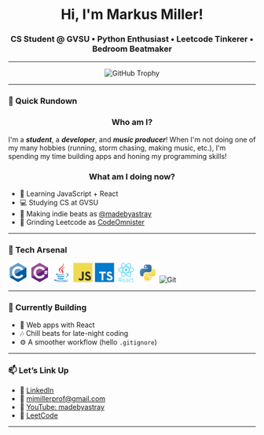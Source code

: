 <!-- README.md -->

<h1 align="center">Hi, I'm Markus Miller!</h1>
<h3 align="center">CS Student @ GVSU • Python Enthusiast • Leetcode Tinkerer • Bedroom Beatmaker</h3>

---

<p align="center">
  <img src="https://github-profile-trophy.vercel.app/?username=mmillercode12&theme=onedark" alt="GitHub Trophy" />
</p>

---

### 📍 Quick Rundown

<h3 align="center">Who am I?</h3>
I'm a <i><b>student</b></i>, a <i><b>developer</b></i>, and <i><b>music producer</b></i>! When I'm not doing one of my many hobbies (running, storm chasing, making music, etc.), I'm spending my time building apps and honing my programming skills! 
<p></p>


<h3 align="center">What am I doing now?</h3>
<ul>
  <li>🌱 Learning JavaScript + React  </li>
  <li>💻 Studying CS at GVSU </li>
  <li>🎹 Making indie beats as <a href='https://www.youtube.com/@madebyastray'>@madebyastray</a></li>
  <li>🧠 Grinding Leetcode as <a href='https://leetcode.com/codeomnister'>CodeOmnister</a></li>
</ul>

---

### 🧰 Tech Arsenal

<p align="left">
  <img src="https://raw.githubusercontent.com/devicons/devicon/master/icons/c/c-original.svg" alt="C" width="40" height="40"/>
  <img src="https://raw.githubusercontent.com/devicons/devicon/master/icons/csharp/csharp-original.svg" alt="C#" width="40" height="40"/>
  <img src="https://raw.githubusercontent.com/devicons/devicon/master/icons/java/java-original.svg" alt="Java" width="40" height="40"/>
  <img src="https://raw.githubusercontent.com/devicons/devicon/master/icons/javascript/javascript-original.svg" alt="JavaScript" width="40" height="40"/>
  <img src="https://raw.githubusercontent.com/devicons/devicon/master/icons/typescript/typescript-original.svg" alt="TypeScript" width="40" height="40"/>
  <img src="https://raw.githubusercontent.com/devicons/devicon/master/icons/react/react-original-wordmark.svg" alt="React" width="40" height="40"/>
  <img src="https://raw.githubusercontent.com/devicons/devicon/master/icons/python/python-original.svg" alt="Python" width="40" height="40"/>
  <img src="https://www.vectorlogo.zone/logos/git-scm/git-scm-icon.svg" alt="Git" width="40" height="40"/>
</p>

---

### 🧠 Currently Building

* 🔧 Web apps with React
* 🎶 Chill beats for late-night coding
* ⚙️ A smoother workflow (hello `.gitignore`)

---

### 📫 Let’s Link Up

* 🧠 [LinkedIn](https://www.linkedin.com/in/markus-j-miller/)
* 📧 [mjmillerprof@gmail.com](mailto:mjmillerprof@gmail.com)
* 🎹 [YouTube: madebyastray](https://www.youtube.com/@madebyastray)
* 🧩 [LeetCode](https://leetcode.com/codeomnister/)

---

